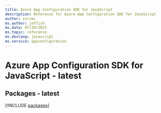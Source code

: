 ```yaml
---
title: Azure App Configuration SDK for JavaScript
description: Reference for Azure App Configuration SDK for JavaScript
author: xirzec
ms.author: jeffish
ms.data: 07/20/2023
ms.topic: reference
ms.devlang: javascript
ms.service: appconfiguration
---
```

# Azure App Configuration SDK for JavaScript - latest
## Packages - latest
[!INCLUDE [packages](app-configuration-index.md)]